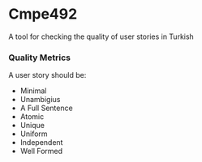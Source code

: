 # Cmpe492
A tool for checking the quality of user stories in Turkish

### Quality Metrics
A user story should be:
* Minimal
* Unambigius
* A Full Sentence
* Atomic
* Unique
* Uniform
* Independent
* Well Formed
